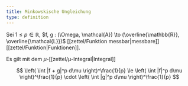 ```yaml
---
title: Minkowskische Ungleichung
type: definition
---
```


Sei $1 \le p \in \mathbb{R}$, $f, g : (\Omega, \mathcal{A}) \to (\overline{\mathbb{R}}, \overline{\mathcal{L}})$ [[zettel/Funktion messbar|messbare]] [[zettel/Funktion|Funktionen]].

Es gilt mit dem $\mu$-[[zettel/μ-Integral|Integral]]

$$
	\left( \int |f + g|^p d\mu \right)^\frac{1}{p} \le \left( \int |f|^p d\mu \right)^\frac{1}{p} \cdot \left( \int |g|^p d\mu \right)^\frac{1}{p}
$$